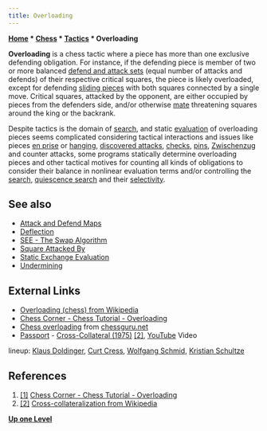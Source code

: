 ```yaml
---
title: Overloading
---
```

**[Home](Home "Home") \* [Chess](Chess "Chess") \* [Tactics](Tactics "Tactics") \* Overloading**


**Overloading** is a chess tactic where a piece has more than one exclusive defending obligation. For instance, if the defending piece is member of two or more balanced [defend and attack sets](Attack_and_Defend_Maps "Attack and Defend Maps") (equal number of attacks and defends) of their respective critical squares, the piece is likely overloaded, except for defending [sliding pieces](Sliding_Pieces "Sliding Pieces") with both squares connected by a single move. Critical squares, attacked by the opponent, are either occupied by pieces from the defenders side, and/or otherwise [mate](Checkmate "Checkmate") threatening squares around the king or the backrank.


Despite tactics is the domain of [search](Search "Search"), and static [evaluation](Evaluation "Evaluation") of overloading pieces seems complicated considering tactical interactions and issues like pieces [en prise](En_prise "En prise") or [hanging](Hanging_Piece "Hanging Piece"), [discovered attacks](Discovered_Attack "Discovered Attack"), [checks](Check "Check"), [pins](Pin "Pin"), [Zwischenzug](Zwischenzug "Zwischenzug") and counter attacks, some programs statically determine overloading pieces and other tactical motives for counting all kinds of obligations to consider their balance in nonlinear evaluation terms and/or controlling the [search](Search "Search"), [quiescence search](Quiescence_Search "Quiescence Search") and their [selectivity](Selectivity "Selectivity").



## See also


* [Attack and Defend Maps](Attack_and_Defend_Maps "Attack and Defend Maps")
* [Deflection](index.php?title=Deflection&action=edit&redlink=1 "Deflection (page does not exist)")
* [SEE - The Swap Algorithm](SEE_-_The_Swap_Algorithm "SEE - The Swap Algorithm")
* [Square Attacked By](Square_Attacked_By "Square Attacked By")
* [Static Exchange Evaluation](Static_Exchange_Evaluation "Static Exchange Evaluation")
* [Undermining](Undermining "Undermining")


## External Links


* [Overloading (chess) from Wikipedia](https://en.wikipedia.org/wiki/Overloading_%28chess%29)
* [Chess Corner - Chess Tutorial - Overloading](http://www.chesscorner.com/tutorial/tactics/overloading/overload.htm)
* [Chess overloading](http://www.chessguru.net/tactic/overloading/) from [chessguru.net](http://www.chessguru.net/)
* [Passport](Category:Passport "Category:Passport") - [Cross-Collateral (1975)](https://en.wikipedia.org/wiki/Passport_%28band%29#Discography) <a id="cite-note-2" href="#cite-ref-2">[2]</a>, [YouTube](https://en.wikipedia.org/wiki/YouTube) Video


 lineup: [Klaus Doldinger](Category:Klaus_Doldinger "Category:Klaus Doldinger"), [Curt Cress](Category:Curt_Cress "Category:Curt Cress"), [Wolfgang Schmid](Category:Wolfgang_Schmid "Category:Wolfgang Schmid"), [Kristian Schultze](https://en.wikipedia.org/wiki/Kristian_Schultze)
 
## References


1. <a id="cite-ref-1" href="#cite-note-1">[1]</a> [Chess Corner - Chess Tutorial - Overloading](http://www.chesscorner.com/tutorial/tactics/overloading/overload.htm)
2. <a id="cite-ref-2" href="#cite-note-2">[2]</a> [Cross-collateralization from Wikipedia](https://en.wikipedia.org/wiki/Cross-collateralization)

**[Up one Level](Tactics "Tactics")**







 
